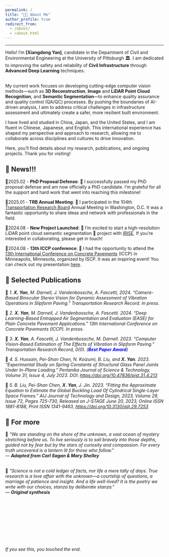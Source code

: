 ```yaml
---
permalink: /
title: "🧑‍💻 About Me"
author_profile: true
redirect_from: 
  - /about/
  - /about.html
---
```


------
Hello! I’m **[Xiangdong Yan]**, candidate in the Department of Civil and Environmental Engineering at the University of Pittsburgh 🏛. I am dedicated to improving the safety and reliability of **Civil Infrastructure** through **Advanced Deep Learning** techniques. <br><br>

My current work focuses on developing cutting-edge computer vision methods—such as **3D Reconstruction**, **Image** and **LiDAR Point Cloud Recognition**, and **Semantic Segmentation**—to enhance quality assurance and quality control (QA/QC) processes. 
By pushing the boundaries of AI-driven analysis, I aim to address critical challenges in infrastructure assessment and ultimately create a safer, more resilient built environment. 

I have lived and studied in China, Japan, and the United States, and I am fluent in Chinese, Japanese, and English. This international experience has shaped my perspective and approach to research, allowing me to collaborate across disciplines and cultures to drive innovation.

Here, you’ll find details about my research, publications, and ongoing projects. Thank you for visiting!



📰 News!!!
------

🔹2025.02 - **PhD Proposal Defense**: 🌟 I successfully passed my PhD proposal defense and am now officially a PhD candidate. I’m grateful for all the support and hard work that went into reaching this milestone!

🔹2025.01 - **TRB Annual Meeting**: 🤝 I participated in the 104th [Transportation Research Board](https://trb-annual-meeting.nationalacademies.org/) Annual Meeting in Washington, D.C. It was a fantastic opportunity to share ideas and network with professionals in the field.

🔹2024.08 - **New Project Launched**: 🚀 I’m excited to start a high-resolution LiDAR point cloud semantic segmentation 📡 project with [IRISE](https://www.engineering.pitt.edu/subsites/consortiums/irise/research/active-projects/). If you’re interested in collaborating, please get in touch!

🔹2024.08 - **13th ICCP conference**: 🤝 I had the opportunity to attend the [13th International Conference on Concrete Pavements](https://13thiccp.concretepavements.org/) (ICCP) in Minneapolis, Minnesota, organized by ISCP. It was an inspiring event! You can check out my presentation [here](https://13thiccp.concretepavements.org/workshops/deep-learning-based-entrapped-air-segmentation-and-evaluation-ease-for-plain-concrete-pavement-applications/).



📑 Selected Publications
------
🔸 *1.	**X. Yan**, M. Darnell, J. Vandenbossche, A. Fascetti, 2024. “Camera-Based Binocular Stereo Vision for Dynamic Assessment of Vibration Operations in Slipform Paving.” Transportation Research Record. In press.*

🔸 *2.	**X. Yan**, M. Darnell, J. Vandenbossche, A. Fascetti. 2024. “Deep Learning-Based Entrapped Air Segmentation and Evaluation (EASE) for Plain Concrete Pavement Applications.” 13th International Conference on Concrete Pavements (ICCP). In press.*

🔸 *3.	**X. Yan**, A. Fascetti, J. Vandenbossche, M. Darnell. 2023. “Computer Vision-Based Estimation of The Effects of Vibration in Slipform Paving.” Transportation Research Record, 0(0). (<span style="color:blue">**Best Paper Award**</span>)*

🔸 *4.	S. Hussain, Pei-Shan Chen, N. Koizumi, B. Liu, and **X. Yan**. 2023. “Experimental Study on Spring Constants of Structural Glass Panel Joints Under In-Plane Loading.” Pertanika Journal of Science & Technology, Volume 31, Issue 4, July 2023. DOI: https://doi.org/10.47836/pjst.31.4.213*

🔸 *5.	B. Liu, Pei-Shan Chen, **X. Yan**, J. Jin. 2023. “Fitting the Approximate Equation to Estimate the Global Buckling Load Of Cylindrical Single-Layer Space Frames.” AIJ Journal of Technology and Design, 2023, Volume 29, Issue 72, Pages 725-730, Released on J-STAGE June 20, 2023, Online ISSN 1881-8188, Print ISSN 1341-9463, https://doi.org/10.3130/aijt.29.7253*



🌿 **For more**
------
🔹 *"We are standing on the shore of the unknown, a vast ocean of mystery stretching before us. To live seriously is to sail bravely into those depths, guided not by fear but by the stars of curiosity and compassion. For every truth uncovered is a lantern lit for those who follow."*  
*— **Adapted from Carl Sagan & Mary Shelley*** <br><br>


🔹 *"Science is not a cold ledger of facts, nor life a mere tally of days. True research is a love affair with the unknown—a courtship of questions, a marriage of patience and insight. And a life well-lived? It is the poetry we write with our choices, stanza by deliberate stanza."*  
*— **Original synthesis***

<br><br><br><br><br><br><br><br>

*If you see this, you touched the end.*

